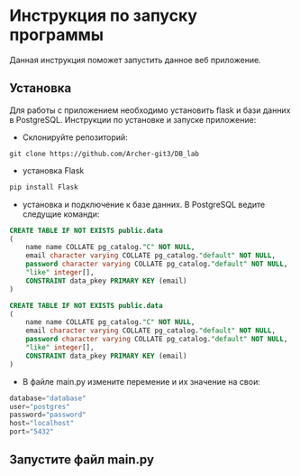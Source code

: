 <h1>Инструкция по запуску программы</h1>
Данная инструкция поможет запустить данное веб приложение.

<h2>Установка</h2>
Для работы с приложением необходимо установить flask и бази данних в PostgreSQL. Инструкции по установке и запуске приложение:   


* Склонируйте репозиторий:
```
git clone https://github.com/Archer-git3/DB_lab
```

* установка Flask
```py
pip install Flask
```
* установка и подключение к базе данних. В PostgreSQL ведите следущие команди:
```SQL
CREATE TABLE IF NOT EXISTS public.data
(
    name name COLLATE pg_catalog."C" NOT NULL,
    email character varying COLLATE pg_catalog."default" NOT NULL,
    password character varying COLLATE pg_catalog."default" NOT NULL,
    "like" integer[],
    CONSTRAINT data_pkey PRIMARY KEY (email)
)
```
```SQL
CREATE TABLE IF NOT EXISTS public.data
(
    name name COLLATE pg_catalog."C" NOT NULL,
    email character varying COLLATE pg_catalog."default" NOT NULL,
    password character varying COLLATE pg_catalog."default" NOT NULL,
    "like" integer[],
    CONSTRAINT data_pkey PRIMARY KEY (email)
)

```
* В файле main.py измените перемение и их значение на свои: 
```py
database="database"
user="postgres"
password="password"
host="localhost"
port="5432"
``` 
<h2>Запустите файл main.py</h2>
